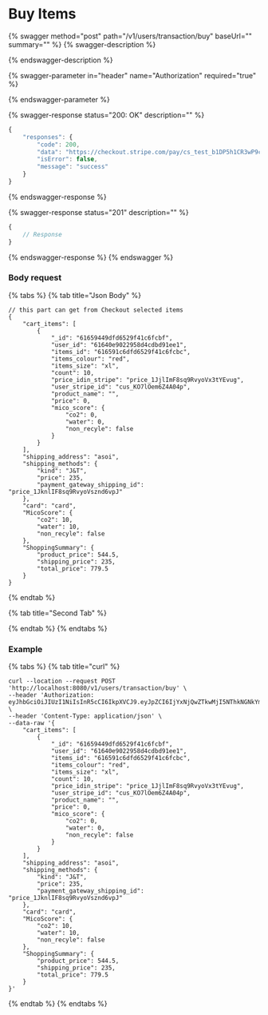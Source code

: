 # Buy Items

{% swagger method="post" path="/v1/users/transaction/buy" baseUrl="" summary="" %}
{% swagger-description %}

{% endswagger-description %}

{% swagger-parameter in="header" name="Authorization" required="true" %}

{% endswagger-parameter %}

{% swagger-response status="200: OK" description="" %}
```javascript
{
    "responses": {
        "code": 200,
        "data": "https://checkout.stripe.com/pay/cs_test_b1DP5h1CR3wP9cNTbTdI2lSPACjesmZu0h6IGJXBAQyfCSChgS75YpltCD#fidkdWxOYHwnPyd1blpxYHZxWjA0T210bTNDPXZ0PFdzfGpTSG9JbTdTZExrajVLbzQ0Nn80RGZyV1BHcWdWcXdHTm5xMmNQUEBtNnQzSEFIc1RKPXVpVUtOS19DN2BfUnJzcW1dfUhfQmBpNTU1MzY0c29XYycpJ2N3amhWYHdzYHcnP3F3cGApJ2lkfGpwcVF8dWAnPydocGlxbFpscWBoJyknYGtkZ2lgVWlkZmBtamlhYHd2Jz9xd3BgeCUl",
        "isError": false,
        "message": "success"
    }
}
```
{% endswagger-response %}

{% swagger-response status="201" description="" %}
```javascript
{
    // Response
}
```
{% endswagger-response %}
{% endswagger %}

### Body request

{% tabs %}
{% tab title="Json Body" %}
```
// this part can get from Checkout selected items
{
    "cart_items": [
        {
            "_id": "61659449dfd6529f41c6fcbf",
            "user_id": "61640e9022958d4cdbd91ee1",
            "items_id": "616591c6dfd6529f41c6fcbc",
            "items_colour": "red",
            "items_size": "xl",
            "count": 10,
            "price_idin_stripe": "price_1JjlImF8sq9RvyoVx3tYEvug",
            "user_stripe_id": "cus_KO7lOem6Z4A04p",
            "product_name": "",
            "price": 0,
            "mico_score": {
                "co2": 0,
                "water": 0,
                "non_recyle": false
            }
        }
    ],
    "shipping_address": "asoi",
    "shipping_methods": {
        "kind": "J&T",
        "price": 235,
        "payment_gateway_shipping_id": "price_1JknlIF8sq9RvyoVsznd6vpJ"
    },
    "card": "card",
    "MicoScore": {
        "co2": 10,
        "water": 10,
        "non_recyle": false
    },
    "ShoppingSummary": {
        "product_price": 544.5,
        "shipping_price": 235,
        "total_price": 779.5
    }
}
```
{% endtab %}

{% tab title="Second Tab" %}

{% endtab %}
{% endtabs %}

### Example

{% tabs %}
{% tab title="curl" %}
```
curl --location --request POST 'http://localhost:8080/v1/users/transaction/buy' \
--header 'Authorization: eyJhbGciOiJIUzI1NiIsInR5cCI6IkpXVCJ9.eyJpZCI6IjYxNjQwZTkwMjI5NThkNGNkYmQ5MWVlMSIsImVtYWlsIjoicnV0cmV0dGFzb2ljcnUtNzEwM0B5b3BtYWlsLmNvbSIsImRhdGF0eXBlIjoiYyIsImV4cCI6MTYzNDYzODcwNH0.V6v0e7kMNoDlMeBmM2t2RkJ18vT2SB2Su4boviYYDfA' \
--header 'Content-Type: application/json' \
--data-raw '{
    "cart_items": [
        {
            "_id": "61659449dfd6529f41c6fcbf",
            "user_id": "61640e9022958d4cdbd91ee1",
            "items_id": "616591c6dfd6529f41c6fcbc",
            "items_colour": "red",
            "items_size": "xl",
            "count": 10,
            "price_idin_stripe": "price_1JjlImF8sq9RvyoVx3tYEvug",
            "user_stripe_id": "cus_KO7lOem6Z4A04p",
            "product_name": "",
            "price": 0,
            "mico_score": {
                "co2": 0,
                "water": 0,
                "non_recyle": false
            }
        }
    ],
    "shipping_address": "asoi",
    "shipping_methods": {
        "kind": "J&T",
        "price": 235,
        "payment_gateway_shipping_id": "price_1JknlIF8sq9RvyoVsznd6vpJ"
    },
    "card": "card",
    "MicoScore": {
        "co2": 10,
        "water": 10,
        "non_recyle": false
    },
    "ShoppingSummary": {
        "product_price": 544.5,
        "shipping_price": 235,
        "total_price": 779.5
    }
}'
```
{% endtab %}
{% endtabs %}
